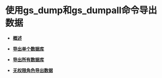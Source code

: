 # 使用gs\_dump和gs\_dumpall命令导出数据<a name="ZH-CN_TOPIC_0242370316"></a>

-   **[概述](概述-5.md)**  

-   **[导出单个数据库](导出单个数据库.md)**  

-   **[导出所有数据库](导出所有数据库.md)**  

-   **[无权限角色导出数据](无权限角色导出数据.md)**  


